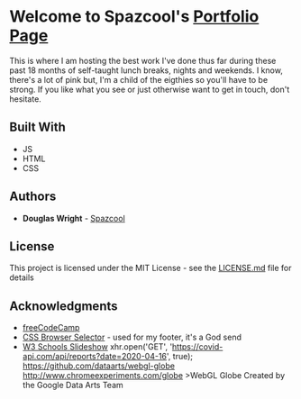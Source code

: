 # Welcome to Spazcool's [Portfolio Page](http://www.spazcool.com/)

This is where I am hosting the best work I've done thus far during these past 18 months of self-taught lunch breaks, nights and weekends. I know, there's a lot of pink but, I'm a child of the eigthies so you'll have to be strong. If you like what you see or just otherwise want to get in touch, don't hesitate. 

## Built With

* JS
* HTML
* CSS

## Authors

* **Douglas Wright** - [Spazcool](https://github.com/Spazcool)

## License

This project is licensed under the MIT License - see the [LICENSE.md](LICENSE.md) file for details

## Acknowledgments

* [freeCodeCamp](https://www.freecodecamp.com/)
* [CSS Browser Selector](http://rafael.adm.br/css_browser_selector/) - used for my footer, it's a God send
* [W3 Schools Slideshow](https://www.w3schools.com/howto/howto_js_slideshow.asp)
		xhr.open('GET', 'https://covid-api.com/api/reports?date=2020-04-16', true);
https://github.com/dataarts/webgl-globe
http://www.chromeexperiments.com/globe >WebGL Globe
Created by the Google Data Arts Team
